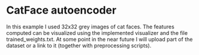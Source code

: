 # CatFace autoencoder

In this example I used 32x32 grey images of cat faces.
The features computed can be visualized using the implemented visualizer and the file trained_weights.txt.
At some point in the near future I will upload part of the dataset or a link to it (together with preprocessing scripts).


